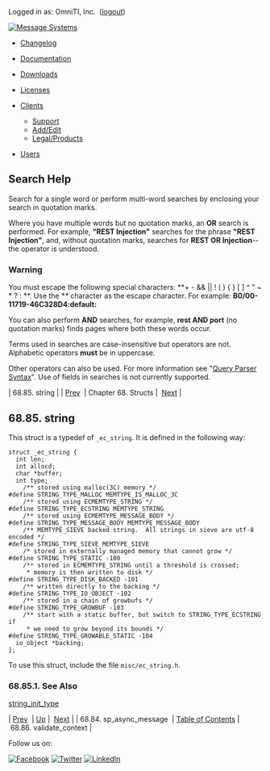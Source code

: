 Logged in as: OmniTI, Inc.  ([logout](https://support.messagesystems.com/logout.php))

[![Message Systems](https://support.messagesystems.com/images/ms-white205.png)](https://support.messagesystems.com/start.php) 

*   [Changelog](https://support.messagesystems.com/start.php?show=changelog)
*   [Documentation](https://support.messagesystems.com/docs/)
*   [Downloads](https://support.messagesystems.com/start.php)

*   [Licenses](https://support.messagesystems.com/license_summary.php)
*   <a href="">Clients</a>
    *   [Support](https://support.messagesystems.com/cs.php)
    *   [Add/Edit](https://support.messagesystems.com/edit_client.php)
    *   [Legal/Products](https://support.messagesystems.com/edit_products.php)
*   [Users](https://support.messagesystems.com/edit_customer.php)

## Search Help

Search for a single word or perform multi-word searches by enclosing your search in quotation marks.

Where you have multiple words but no quotation marks, an **OR** search is performed. For example, **"REST Injection"** searches for the phrase **"REST Injection"**, and, without quotation marks, searches for **REST OR Injection**--the operator is understood.

### Warning

You must escape the following special characters: **+ - && || ! ( ) { } [ ] ^ " ~ * ? : \**. Use the **\** character as the escape character. For example: **B0/00-11719-46C328D4\:default\:**

You can also perform **AND** searches, for example, **rest AND port** (no quotation marks) finds pages where both these words occur.

Terms used in searches are case-insensitive but operators are not. Alphabetic operators **must** be in uppercase.

Other operators can also be used. For more information see "[Query Parser Syntax](https://lucene.apache.org/core/old_versioned_docs/versions/3_0_0/queryparsersyntax.html)". Use of fields in searches is not currently supported.

| 68.85. string |
| [Prev](structs.sp_async_message.php)  | Chapter 68. Structs |  [Next](structs.validate_context.php) |

## 68.85. string

This struct is a typedef of `_ec_string`. It is defined in the following way:

```
struct _ec_string {
  int len;
  int allocd;
  char *buffer;
  int type;
    /** stored using malloc(3C) memory */
#define STRING_TYPE_MALLOC MEMTYPE_IS_MALLOC_3C
    /** stored using ECMEMTYPE_STRING */
#define STRING_TYPE_ECSTRING MEMTYPE_STRING
    /** stored using ECMEMTYPE_MESSAGE_BODY */
#define STRING_TYPE_MESSAGE_BODY MEMTYPE_MESSAGE_BODY
    /** MEMTYPE_SIEVE backed string.  All strings in sieve are utf-8 encoded */
#define STRING_TYPE_SIEVE MEMTYPE_SIEVE
    /* stored in externally managed memory that cannot grow */
#define STRING_TYPE_STATIC -100
    /** stored in ECMEMTYPE_STRING until a threshold is crossed;
     * memory is then written to disk */
#define STRING_TYPE_DISK_BACKED -101
    /** written directly to the backing */
#define STRING_TYPE_IO_OBJECT -102
    /** stored in a chain of growbufs */
#define STRING_TYPE_GROWBUF -103
    /** start with a static buffer, but switch to STRING_TYPE_ECSTRING if
     * we need to grow beyond its bounds */
#define STRING_TYPE_GROWABLE_STATIC -104
  io_object *backing;
};
```

To use this struct, include the file `misc/ec_string.h`.

### 68.85.1. See Also

[string_init_type](apis.string_init_type.php "string_init_type")

| [Prev](structs.sp_async_message.php)  | [Up](structs.php) |  [Next](structs.validate_context.php) |
| 68.84. sp_async_message  | [Table of Contents](index.php) |  68.86. validate_context |

Follow us on:

[![Facebook](https://support.messagesystems.com/images/icon-facebook.png)](http://www.facebook.com/messagesystems) [![Twitter](https://support.messagesystems.com/images/icon-twitter.png)](http://twitter.com/#!/MessageSystems) [![LinkedIn](https://support.messagesystems.com/images/icon-linkedin.png)](http://www.linkedin.com/company/message-systems)